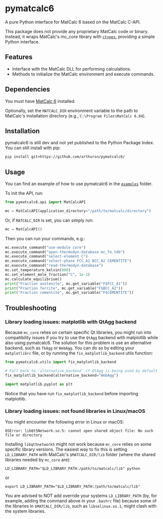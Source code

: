 # pymatcalc6

A pure Python interface for MatCalc 6 based on the MatCalc C-API.

This package does not provide any proprietary MatCalc code or binary. Instead, it wraps MatCalc's mc_core library with [`ctypes`](https://docs.python.org/3/library/ctypes.html), providing a simple Python interface.

## Features

- Interface with the MatCalc DLL for performing calculations.
- Methods to initialize the MatCalc environment and execute commands.

## Dependencies

You must have [MatCalc 6](https://www.matcalc.at/) installed.

Optionally, set the `MATCALC_DIR` environment variable to the path to MatCalc's installation directory (e.g., `C:\Program Files\MatCalc 6.04`).

## Installation

pymatcalc6 is still dev and not yet published to the Python Package Index. You can still install with pip:

```bash
pip install git+https://github.com/arthursn/pymatcalc6/
```

## Usage

You can find an example of how to use pymatcalc6 in the [`examples`](?path=/examples) folder.

To init the API, run:

```python
from pymatcalc6.api import MatCalcAPI

mc = MatCalcAPI(application_directory="/path/to/matcalc/directory")
```

Or, if `MATCALC_DIR` is set, you can simply run:

```python
mc = MatCalcAPI()
```

Then you can run your commands, e.g.:

```python
mc.execute_command("use-module core")
mc.execute_command("open-thermodyn-database mc_fe.tdb")
mc.execute_command("select-element C")
mc.execute_command("select-phase FCC_A1 BCC_A2 CEMENTITE")
mc.execute_command("read-thermodyn-database")
mc.set_temperature_kelvin(800)
mc.set_element_mole_fraction("C", 1e-2)
mc.calculate_equilibrium()
print("Fraction austenite", mc.get_variable("F$FCC_A1"))
print("Fraction ferrite", mc.get_variable("F$BCC_A2"))
print("Fraction cementite", mc.get_variable("F$CEMENTITE"))
```

## Troubleshooting

### Library loading issues: matplotlib with QtAgg backend

Because `mc_core` relies on certain specific Qt libraries, you might run into compatibility issues if you try to use the `QtAgg` backend with matplotlib while also using pymatcalc6. The solution for this problem is use an alternative backend, such as `TkAgg` or `WebAgg`. You can do so by editing your `matplotlibrc` file, or by running the `fix_matplotlib_backend` utils function:

```python
from pymatcalc6.utils import fix_matplotlib_backend

# Fall back to `alternative_backend` if QtAgg is being used by default
fix_matplotlib_backend(alternative_backend="WebAgg")

import matplotlib.pyplot as plt
```

Notice that you have run `fix_matplotlib_backend` before importing matplotlib.

### Library loading issues: not found libraries in Linux/macOS

You might encounter the following error in Linux or macOS:

```
OSError: libQt5Network.so.5: cannot open shared object file: No such file or directory
```

Installing `libqt5network5` might not work because `mc_core` relies on some specific library versions. The easiest way to fix this is setting `LD_LIBRARY_PATH` with MatCalc's `$MATCALC_DIR/lib` folder (where the shared libraries needed by `mc_core` are):

```
LD_LIBRARY_PATH="$LD_LIBRARY_PATH:/path/to/matcalc/lib" python
```

or 

```
export LD_LIBRARY_PATH="$LD_LIBRARY_PATH:/path/to/matcalc/lib"
```

You are advised to NOT add override your systems `LD_LIBRARY_PATH` (by, for example, adding the command above in your `.bashrc` file) because some of the libraries in `$MATCALC_DIR/lib`, such as `libselinux.so.1`, might clash with the system libraries.